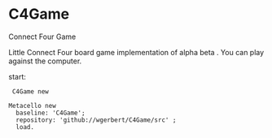 # C4Game
Connect Four Game

Little Connect Four board game implementation of alpha beta .
You can play against the computer.

start:

``` C4Game new```

```
Metacello new
  baseline: 'C4Game';
  repository: 'github://wgerbert/C4Game/src' ;
  load.
```
